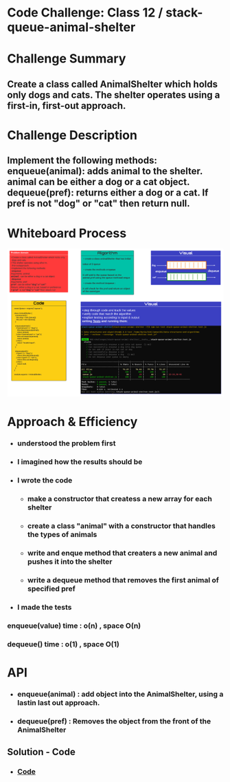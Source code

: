 # Code Challenge: Class 12 / stack-queue-animal-shelter

# Challenge Summary
  ## Create a class called AnimalShelter which holds only dogs and cats. The shelter operates using a first-in, first-out approach.

# Challenge Description
  ## Implement the following methods: enqueue(animal): adds animal to the shelter. animal can be either a dog or a cat object. dequeue(pref): returns either a dog or a cat. If pref is not "dog" or "cat" then return null.


# Whiteboard Process

![img](/401-challenges/stack-queue-animal-shelter/stack-queue-animal-shelter.png)


# Approach & Efficiency
  * ###  understood the problem first

  * ### I imagined how the results should be

  * ### I wrote the code

     * ### make a constructor that createss a new array for each shelter

     * ### create a class "animal" with a constructor that handles the types of animals

     * ### write and enque method that creaters a new animal and pushes it into the shelter

     * ### write a dequeue method that removes the first animal of specified pref

  * ### I made the tests

### enqueue(value) time : o(n) , space O(n)
### dequeue() time : o(1) , space O(1)

# API

  * ### enqueue(animal) : add object into the AnimalShelter, using a lastin last out approach.

  * ### dequeue(pref) : Removes the object from the front of the AnimalShelter

## Solution - Code 

* ### [Code](https://github.com/Duniaalkilany/data-structures-and-algorithms/tree/main/401-challenges/stack-queue-animal-shelter/)